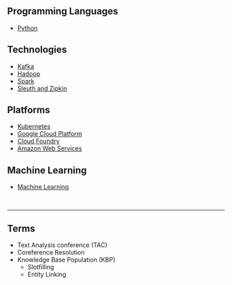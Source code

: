## Programming Languages
- [Python](pages/python.md)

## Technologies
- [Kafka](pages/kafka.md)
- [Hadoop](pages/hadoop.md)
- [Spark](pages/spark.md)
- [Sleuth and Zipkin](pages/sleuth-zipkin.md)

## Platforms
- [Kubernetes](pages/k8s.md)
- [Google Cloud Platform](pages/gcp.md)
- [Cloud Foundry](pages/cf.md)
- [Amazon Web Services](pages/aws.md)
  
## Machine Learning
- [Machine Learning](pages/ml.md)

<br />

---

## Terms

- Text Analysis conference (TAC)
- Coreference Resolution
- Knowledge Base Population (KBP)
  - Slotfilling
  - Entity Linking

